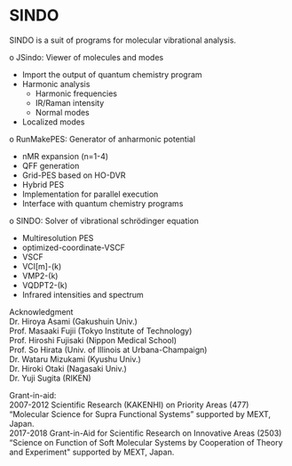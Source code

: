 # SINDO

SINDO is a suit of programs for molecular vibrational analysis.

o JSindo: Viewer of molecules and modes  
  - Import the output of quantum chemistry program  
  - Harmonic analysis  
     - Harmonic frequencies  
     - IR/Raman intensity  
     - Normal modes  
  - Localized modes  

o RunMakePES: Generator of anharmonic potential
  - nMR expansion (n=1-4)
  - QFF generation
  - Grid-PES based on HO-DVR
  - Hybrid PES
  - Implementation for parallel execution
  - Interface with quantum chemistry programs

o SINDO: Solver of vibrational schr&ouml;dinger equation
  - Multiresolution PES
  - optimized-coordinate-VSCF
  - VSCF
  - VCI[m]-(k)
  - VMP2-(k)
  - VQDPT2-(k)
  - Infrared intensities and spectrum

Acknowledgment  
Dr. Hiroya Asami (Gakushuin Univ.)  
Prof. Masaaki Fujii (Tokyo Institute of Technology)  
Prof. Hiroshi Fujisaki (Nippon Medical School)  
Prof. So Hirata (Univ. of Illinois at Urbana-Champaign)  
Dr. Wataru Mizukami (Kyushu Univ.)  
Dr. Hiroki Otaki (Nagasaki Univ.)  
Dr. Yuji Sugita (RIKEN)  

Grant-in-aid:  
2007-2012 Scientific Research (KAKENHI) on Priority Areas (477) “Molecular Science for Supra Functional Systems” supported by MEXT, Japan.  
2017-2018 Grant-in-Aid for Scientific Research on Innovative Areas (2503) “Science on Function of Soft Molecular Systems by Cooperation of Theory and Experiment" supported by MEXT, Japan.  

